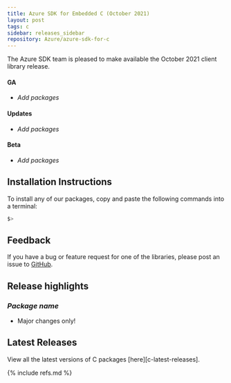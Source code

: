 ```yaml
---
title: Azure SDK for Embedded C (October 2021)
layout: post
tags: c
sidebar: releases_sidebar
repository: Azure/azure-sdk-for-c
---
```


The Azure SDK team is pleased to make available the October 2021 client library release.

#### GA

- _Add packages_

#### Updates

- _Add packages_

#### Beta

- _Add packages_

## Installation Instructions

To install any of our packages, copy and paste the following commands into a terminal:

```bash
$> 
```

## Feedback

If you have a bug or feature request for one of the libraries, please post an issue to [GitHub](https://github.com/Azure/azure-sdk-for-c/issues).

## Release highlights

### _Package name_

- Major changes only!

## Latest Releases

View all the latest versions of C packages [here][c-latest-releases].

{% include refs.md %}
